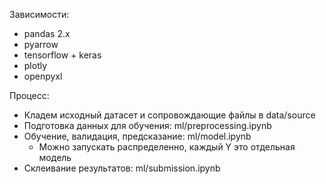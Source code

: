 Зависимости:
- pandas 2.x
- pyarrow
- tensorflow + keras
- plotly
- openpyxl

Процесс:
- Кладем исходный датасет и сопровождающие файлы в data/source
- Подготовка данных для обучения: ml/preprocessing.ipynb
- Обучение, валидация, предсказание: ml/model.ipynb
  - Можно запускать распределенно, каждый Y это отдельная модель
- Склеивание результатов: ml/submission.ipynb
